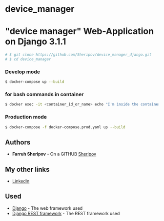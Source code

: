 # device_manager
# "device manager" Web-Application on Django 3.1.1
```sh
# $ git clone https://github.com/Sheripov/device_manager_django.git
# $ cd device_manager
```
### Develop mode
```sh
$ docker-compose up --build
```
### for bash commands in container
```sh
$ docker exec -it <container_id_or_name> echo "I'm inside the container!"
```


### Production mode
```sh
$ docker-compose -f docker-compose.prod.yaml up --build
```

## Authors

* **Farruh Sheripov** - On a GITHUB [Sheripov](https://github.com/Sheripov)

## My other links

* [LinkedIn](https://www.linkedin.com/in/farruh-sheripov-39ba481b0)

## Used

* [Django](https://www.djangoproject.com/) - The web framework used
* [Django REST framework](https://www.django-rest-framework.org/) - The REST framework used

